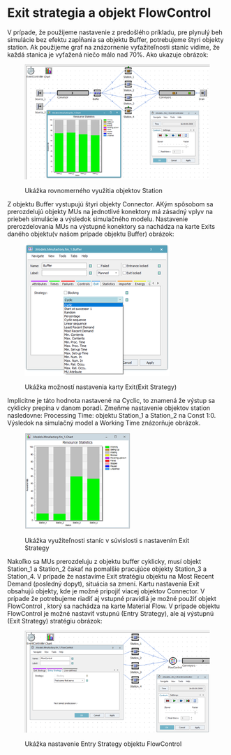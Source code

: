 # Exit strategia a objekt FlowControl

V prípade, že použijeme nastavenie z predošlého príkladu, pre plynulý beh simulácie bez efektu zapĺňania sa objektu Buffer, potrebujeme štyri objekty station. Ak použijeme graf na znázornenie vyťažiteľnosti staníc vidíme, že každá stanica je vyťažená niečo málo nad 70%. Ako ukazuje obrázok:

<figure><img src="../.gitbook/assets/rovnovazne_station.png" alt=""><figcaption><p>Ukážka rovnomerného využitia objektov Station</p></figcaption></figure>

Z objektu Buffer vystupujú štyri objekty Connector. AKým spôsobom sa prerozdelujú objekty MUs na jednotlivé konektory má zásadný vplyv na priebeh simulácie a výsledok simulačného modelu. Nastavenie prerozdelovania MUs na výstupné konektory sa nachádza na karte Exits daného objektu(v našom prípade objektu Buffer) obrázok:

<figure><img src="../.gitbook/assets/nastavenie_exit.png" alt=""><figcaption><p>Ukážka možností nastavenia karty Exit(Exit Strategy)</p></figcaption></figure>

Implicitne je táto hodnota nastavené na Cyclic, to znamená že výstup sa cyklicky prepína v danom poradí. Zmeňme nastavenie objektov station nasledovne: Processing Time: objektu Station\_1 a Station\_2 na Const 1:0. Výsledok na simulačný model a Working Time znázorňuje obrázok.

<figure><img src="../.gitbook/assets/vyuz_stanic.png" alt=""><figcaption><p>Ukážka využiteľnosti staníc v súvislosti s nastavením Exit Strategy</p></figcaption></figure>

Nakoľko sa MUs prerozdeluju z objektu buffer cyklicky, musí objekt Station\_1 a Station\_2 čakať na pomalšie pracujúce objekty Station\_3 a Station\_4. V prípade že nastavíme Exit stratégiu objektu na Most Recent Demand (posledný dopyt), situácia sa zmení. Kartu nastavenia Exit obsahujú objekty, kde je možné pripojiť viacej objektov Connector. V prípade že potrebujeme riadiť aj vstupné pravidlá je možné použiť objekt FlowControl , ktorý sa nachádza na karte Material Flow. V prípade objektu FlowControl je možné nastaviť vstupnú (Entry Strategy), ale aj výstupnú (Exit Strategy) stratégiu obrázok:

<figure><img src="../.gitbook/assets/entry_str.png" alt=""><figcaption><p>Ukážka nastavenie Entry Strategy objektu FlowControl</p></figcaption></figure>

